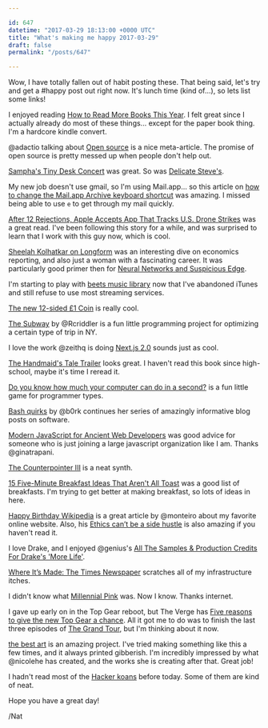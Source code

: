 ```yaml
---

id: 647
datetime: "2017-03-29 18:13:00 +0000 UTC"
title: "What's making me happy 2017-03-29"
draft: false
permalink: "/posts/647"

---
```


Wow, I have totally fallen out of habit posting these. That being said, let's try and get a #happy post out right now. It's lunch time (kind of...), so lets list some links!

I enjoyed reading [How to Read More Books This Year](https://medium.com/the-mission/how-to-read-a-lot-more-books-this-year-according-to-harvard-research-e1dfc55e0b9f?source=ifttt--------------1). I felt great since I actually already do most of these things... except for the paper book thing. I'm a hardcore kindle convert.

@adactio talking about [Open source](https://adactio.com/journal/12080) is a nice meta-article. The promise of open source is pretty messed up when people don't help out.

[Sampha's Tiny Desk Concert](https://www.youtube.com/watch?v=fnIu25lXXY8&feature=youtu.be) was great. So was [Delicate Steve's](http://www.npr.org/event/music/521234811/delicate-steve-tiny-desk-concert).

My new job doesn't use gmail, so I'm using Mail.app... so this article on [how to change the Mail.app Archive keyboard shortcut](http://crateofpenguins.com/blog/2013-10-how-to-change-the-mailapp-archive-keyboard-shortcut) was amazing. I missed being able to use `e` to get through my mail quickly.

[After 12 Rejections, Apple Accepts App That Tracks U.S. Drone Strikes](https://theintercept.com/2017/03/28/after-12-rejections-apple-accepts-app-that-tracks-u-s-drone-strikes/) was a great read. I've been following this story for a while, and was surprised to learn that I work with this guy now, which is cool.

[Sheelah Kolhatkar on Longform](https://longform.org/posts/longform-podcast-237-sheelah-kolhatkar) was an interesting dive on economics reporting, and also just a woman with a fascinating career. It was particularly good primer then for [Neural Networks and Suspicious Edge](https://www.bloomberg.com/view/articles/2017-03-28/neural-networks-and-suspicious-edge).

I'm starting to play with [beets music library](https://github.com/beetbox/beets) now that I've abandoned iTunes and still refuse to use most streaming services.

[The new 12-sided £1 Coin](https://www.thenewpoundcoin.com/) is really cool.

[The Subway](https://ryanriddle.github.io/subway.html) by @Rcriddler is a fun little programming project for optimizing a certain type of trip in NY.

I love the work @zeithq is doing [Next.js 2.0](https://zeit.co/blog/next2) sounds just as cool.

[The Handmaid's Tale Trailer](https://io9.gizmodo.com/the-handmaids-tale-trailer-shows-a-world-where-fear-bre-1793566930?rev=1490286319286) looks great. I haven't read this book since high-school, maybe it's time I reread it.

[Do you know how much your computer can do in a second?](https://computers-are-fast.github.io/) is a fun little game for programmer types.

[Bash quirks](https://jvns.ca/blog/2017/03/26/bash-quirks/) by @b0rk continues her series of amazingly informative blog posts on software.

[Modern JavaScript for Ancient Web Developers](https://trackchanges.postlight.com/modern-javascript-for-ancient-web-developers-58e7cae050f9?source=ifttt--------------1) was good advice for someone who is just joining a large javascript organization like I am. Thanks @ginatrapani.

[The Counterpointer III](http://www.luisapereira.net/projects/project/the-counterpointer-III/) is a neat synth.

[15 Five-Minute Breakfast Ideas That Aren't All Toast](http://www.bonappetit.com/story/five-minute-fast-breakfast-ideas?intcid=recirc_outbrain_mfooter) was a good list of breakfasts. I'm trying to get better at making breakfast, so lots of ideas in here. 

[Happy Birthday Wikipedia](https://medium.com/@monteiro/happy-birthday-wikipedia-c2f6f0c04f1b?source=ifttt--------------1) is a great article by @monteiro about my favorite online website. Also, his [Ethics can’t be a side hustle](https://deardesignstudent.com/ethics-cant-be-a-side-hustle-b9e78c090aee?source=ifttt--------------1) is also amazing if you haven't read it.

I love Drake, and I enjoyed @genius's [All The Samples & Production Credits For Drake's 'More Life'](https://genius.com/a/here-are-all-the-samples-production-credits-for-drake-s-more-life).

[Where It’s Made: The Times Newspaper](https://nyti.ms/2nvtA4j) scratches all of my infrastructure itches.


I didn't know what [Millennial Pink](http://nymag.com/thecut/2017/03/why-millennial-pink-refuses-to-go-away.html?mid=twitter_nymag) was. Now I know. Thanks internet.

I gave up early on in the Top Gear reboot, but The Verge has [Five reasons to give the new Top Gear a chance](http://www.theverge.com/platform/amp/2017/3/17/14956692/top-gear-chris-harris-matt-leblanc-rory-reid-season-24). All it got me to do was to finish the last three episodes of [The Grand Tour](https://en.wikipedia.org/wiki/The_Grand_Tour_(TV_series)), but I'm thinking about it now.

[the best art](http://nicole.pizza/the-best-art/) is an amazing project. I've tried making something like this a few times, and it always printed gibberish. I'm incredibly impressed by what @nicolehe has created, and the works she is creating after that. Great job!

I hadn't read most of the [Hacker koans](https://en.wikipedia.org/wiki/Hacker_koan) before today. Some of them are kind of neat.

Hope you have a great day!

/Nat



